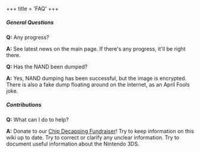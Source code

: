 +++
title = 'FAQ'
+++

##### General Questions

**Q:** Any progress?

**A:** See latest news on the main page. If there's any progress, it'll
be right there.

**Q:** Has the NAND been dumped?

**A:** Yes, NAND dumping has been successful, but the image is
encrypted. There is also a fake dump floating around on the internet, as
an April Fools joke.

##### Contributions

**Q:** What can I do to help?

**A:** Donate to our [Chip Decapping Fundraiser](Fundraiser "wikilink")!
Try to keep information on this wiki up to date. Try to correct or
clarify any unclear information. Try to document useful information
about the Nintendo 3DS.
